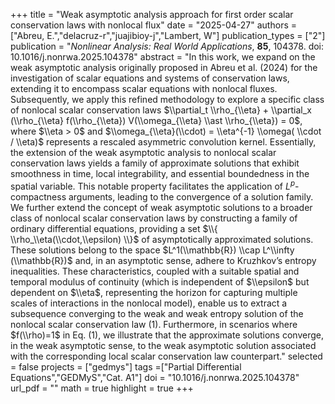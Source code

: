 +++
title = "Weak asymptotic analysis approach for first order scalar conservation laws with nonlocal flux"
date = "2025-04-27"
authors = ["Abreu, E.","delacruz-r","juajibioy-j","Lambert, W"]
publication_types = ["2"]
publication = "*Nonlinear Analysis: Real World Applications*, **85**, 104378. doi: 10.1016/j.nonrwa.2025.104378"
abstract = "In this work, we expand on the weak asymptotic analysis originally proposed in Abreu et al. (2024) for the investigation of scalar equations and systems of conservation laws, extending it to encompass scalar equations with nonlocal fluxes. Subsequently, we apply this refined methodology to explore a specific class of nonlocal scalar conservation laws $\\partial_t \\rho_{\\eta} + \\partial_x (\\rho_{\\eta} f(\\rho_{\\eta}) V(\\omega_{\\eta} \\ast \\rho_{\\eta}) = 0$, where $\\eta > 0$ and $\\omega_{\\eta}(\\cdot) = \\eta^{-1} \\omega( \\cdot / \\eta)$ represents a rescaled asymmetric convolution kernel. Essentially, the extension of the weak asymptotic analysis to nonlocal scalar conservation laws yields a family of approximate solutions that exhibit smoothness in time, local integrability, and essential boundedness in the spatial variable. This notable property facilitates the application of $L^p$-compactness arguments, leading to the convergence of a solution family. We further extend the concept of weak asymptotic solutions to a broader class of nonlocal scalar conservation laws by constructing a family of ordinary differential equations, providing a set $\\{ \\rho_\\eta(\\cdot,\\epsilon) \\}$ of asymptotically approximated solutions. These solutions belong to the space $L^1(\\mathbb{R}) \\cap L^\\infty (\\mathbb{R})$ and, in an asymptotic sense, adhere to Kruzhkov’s entropy inequalities. These characteristics, coupled with a suitable spatial and temporal modulus of continuity (which is independent of $\\epsilon$ but dependent on $\\eta$, representing the horizon for capturing multiple scales of interactions in the nonlocal model), enable us to extract a subsequence converging to the weak and weak entropy solution of the nonlocal scalar conservation law (1). Furthermore, in scenarios where $f(\\rho)=1$ in Eq. (1), we illustrate that the approximate solutions converge, in the weak asymptotic sense, to the weak asymptotic solution associated with the corresponding local scalar conservation law counterpart."
selected = false
projects = ["gedmys"]
tags =["Partial Differential Equations","GEDMyS","Cat. A1"]
doi = "10.1016/j.nonrwa.2025.104378"
url_pdf = ""
math = true
highlight = true
+++

